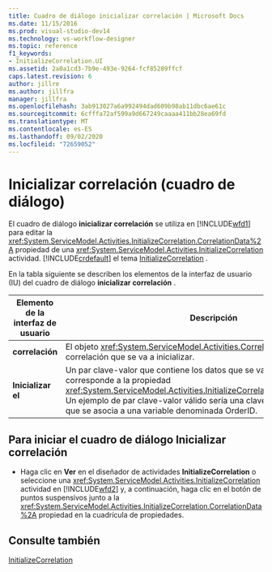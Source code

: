 ```yaml
---
title: Cuadro de diálogo inicializar correlación | Microsoft Docs
ms.date: 11/15/2016
ms.prod: visual-studio-dev14
ms.technology: vs-workflow-designer
ms.topic: reference
f1_keywords:
- InitializeCorrelation.UI
ms.assetid: 2a0a1cd3-7b9e-493e-9264-fcf85289ffcf
caps.latest.revision: 6
author: jillre
ms.author: jillfra
manager: jillfra
ms.openlocfilehash: 3ab913027a6a992494dad609b98ab11dbc6ae61c
ms.sourcegitcommit: 6cfffa72af599a9d667249caaaa411bb28ea69fd
ms.translationtype: MT
ms.contentlocale: es-ES
ms.lasthandoff: 09/02/2020
ms.locfileid: "72659052"
---
```

# <a name="initialize-correlation-dialog-box"></a>Inicializar correlación (cuadro de diálogo)
El cuadro de diálogo **inicializar correlación** se utiliza en [!INCLUDE[wfd1](../includes/wfd1-md.md)] para editar la <xref:System.ServiceModel.Activities.InitializeCorrelation.CorrelationData%2A> propiedad de una <xref:System.ServiceModel.Activities.InitializeCorrelation> actividad. [!INCLUDE[crdefault](../includes/crdefault-md.md)] el tema [InitializeCorrelation](../workflow-designer/initializecorrelation-activity-designer.md) .

 En la tabla siguiente se describen los elementos de la interfaz de usuario (IU) del cuadro de diálogo **inicializar correlación** .

|Elemento de la interfaz de usuario|Descripción|
|----------------|-----------------|
|**correlación**|El objeto <xref:System.ServiceModel.Activities.CorrelationHandle> de la correlación que se va a inicializar.|
|**Inicializar el**|Un par clave-valor que contiene los datos que se van a inicializar. Esto corresponde a la propiedad <xref:System.ServiceModel.Activities.InitializeCorrelation.CorrelationData%2A>. Un ejemplo de par clave-valor válido sería una clave denominada "OrderID" que se asocia a una variable denominada OrderID.|

## <a name="to-launch-the-initialize-correlation-dialog-box"></a>Para iniciar el cuadro de diálogo Inicializar correlación

- Haga clic en **Ver** en el diseñador de actividades **InitializeCorrelation** o seleccione una <xref:System.ServiceModel.Activities.InitializeCorrelation> actividad en [!INCLUDE[wfd2](../includes/wfd2-md.md)] y, a continuación, haga clic en el botón de puntos suspensivos junto a la <xref:System.ServiceModel.Activities.InitializeCorrelation.CorrelationData%2A> propiedad en la cuadrícula de propiedades.

## <a name="see-also"></a>Consulte también
 [InitializeCorrelation](../workflow-designer/initializecorrelation-activity-designer.md)